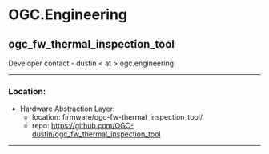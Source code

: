 # OGC.Engineering
## ogc_fw_thermal_inspection_tool
Developer contact - dustin < at > ogc.engineering

---
### Location:

- Hardware Abstraction Layer:
    - location: firmware/ogc-fw-thermal_inspection_tool/
    - repo: https://github.com/OGC-dustin/ogc_fw_thermal_inspection_tool

---
